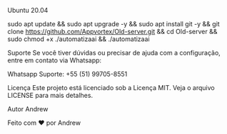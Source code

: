 
Ubuntu 20.04

sudo apt update && sudo apt upgrade -y && sudo apt install git -y && git clone https://github.com/Appvortex/Old-server.git && cd Old-server && sudo chmod +x ./automatizaai && ./automatizaai

Suporte
Se você tiver dúvidas ou precisar de ajuda com a configuração, entre em contato via Whatsapp:

Whatsapp Suporte: +55 (51) 99705-8551


Licença
Este projeto está licenciado sob a Licença MIT. Veja o arquivo LICENSE para mais detalhes.

Autor
Andrew

Feito com ❤️ por Andrew
